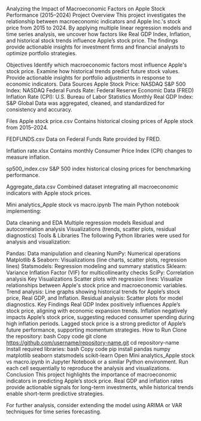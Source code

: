 Analyzing the Impact of Macroeconomic Factors on Apple Stock Performance (2015–2024)
Project Overview
This project investigates the relationship between macroeconomic indicators and Apple Inc.'s stock price from 2015 to 2024. By applying multiple linear regression models and time series analysis, we uncover how factors like Real GDP Index, Inflation, and historical stock trends influence Apple’s stock price. The findings provide actionable insights for investment firms and financial analysts to optimize portfolio strategies.

Objectives
Identify which macroeconomic factors most influence Apple's stock price.
Examine how historical trends predict future stock values.
Provide actionable insights for portfolio adjustments in response to economic indicators.
Data Sources
Apple Stock Price: NASDAQ
S&P 500 Index: NASDAQ
Federal Funds Rate: Federal Reserve Economic Data (FRED)
Inflation Rate (CPI): U.S. Bureau of Labor Statistics
Monthly Real GDP Index: S&P Global
Data was aggregated, cleaned, and standardized for consistency and accuracy.

Files
Apple stock price.csv
Contains historical closing prices of Apple stock from 2015–2024.

FEDFUNDS.csv
Data on Federal Funds Rate provided by FRED.

Inflation rate.xlsx
Contains monthly Consumer Price Index (CPI) changes to measure inflation.

sp500_index.csv
S&P 500 index historical closing prices for benchmarking performance.

Aggregate_data.csv
Combined dataset integrating all macroeconomic indicators with Apple stock prices.

Mini analytics_Apple stock vs macro.ipynb
The main Python notebook implementing:

Data cleaning and EDA
Multiple regression models
Residual and autocorrelation analysis
Visualizations (trends, scatter plots, residual diagnostics)
Tools & Libraries
The following Python libraries were used for analysis and visualization:

Pandas: Data manipulation and cleaning
NumPy: Numerical operations
Matplotlib & Seaborn: Visualizations (line charts, scatter plots, regression lines)
Statsmodels: Regression modeling and summary statistics
Sklearn: Variance Inflation Factor (VIF) for multicollinearity checks
SciPy: Correlation analysis
Key Visualizations
Scatter plots with regression lines: Visualize relationships between Apple's stock price and macroeconomic variables.
Trend analysis: Line graphs showing historical trends for Apple’s stock price, Real GDP, and Inflation.
Residual analysis: Scatter plots for model diagnostics.
Key Findings
Real GDP Index positively influences Apple’s stock price, aligning with economic expansion trends.
Inflation negatively impacts Apple’s stock price, suggesting reduced consumer spending during high inflation periods.
Lagged stock price is a strong predictor of Apple’s future performance, supporting momentum strategies.
How to Run
Clone the repository:
bash
Copy code
git clone https://github.com/username/repository-name.git
cd repository-name
Install required libraries:
bash
Copy code
pip install pandas numpy matplotlib seaborn statsmodels scikit-learn
Open Mini analytics_Apple stock vs macro.ipynb in Jupyter Notebook or a similar Python environment.
Run each cell sequentially to reproduce the analysis and visualizations.
Conclusion
This project highlights the importance of macroeconomic indicators in predicting Apple’s stock price. Real GDP and inflation rates provide actionable signals for long-term investments, while historical trends enable short-term predictive strategies.

For further analysis, consider extending the model using ARIMA or VAR techniques for time series forecasting.
